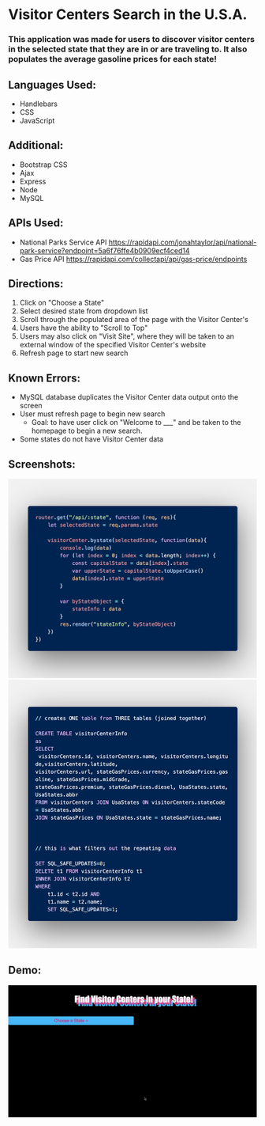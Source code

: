 # Visitor Centers Search in the U.S.A.

### This application was made for users to discover visitor centers in the selected state that they are in or are traveling to. It also populates the average gasoline prices for each state!

## Languages Used:
* Handlebars
* CSS
* JavaScript

## Additional:
* Bootstrap CSS
* Ajax
* Express
* Node
* MySQL

## APIs Used:
* National Parks Service API https://rapidapi.com/jonahtaylor/api/national-park-service?endpoint=5a6f76ffe4b0909ecf4ced14
* Gas Price API https://rapidapi.com/collectapi/api/gas-price/endpoints

## Directions:
1. Click on "Choose a State"
2. Select desired state from dropdown list
3. Scroll through the populated area of the page with the Visitor Center's
4. Users have the ability to "Scroll to Top"
5. Users may also click on "Visit Site", where they will be taken to an external window of the specified Visitor Center's website
6. Refresh page to start new search

## Known Errors:
* MySQL database duplicates the Visitor Center data output onto the screen
* User must refresh page to begin new search
    * Goal: to have user click on "Welcome to ___" and be taken to the homepage to begin a new search.
* Some states do not have Visitor Center data

## Screenshots:

![AJAX call to API](public/assets/code.png)
![If/Else statements for input fields](public/assets/code1.png)

## Demo: 

![United States Visitor Center Search](public/assets/ezgif.com-video-to-gif.gif)
